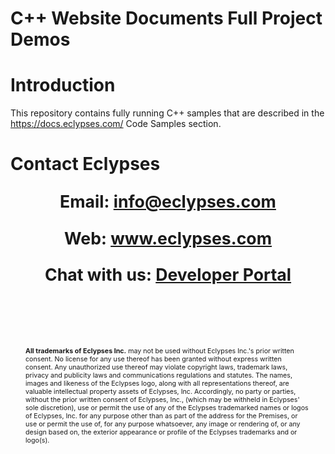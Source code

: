 # C++ Website Documents Full Project Demos

# Introduction
This repository contains fully running C++ samples that are described in the https://docs.eclypses.com/ Code Samples section.

<div style="page-break-after: always; break-after: page;"></div>

# Contact Eclypses

<p align="center" style="font-weight: bold; font-size: 20pt;">Email: <a href="mailto:info@eclypses.com">info@eclypses.com</a></p>
<p align="center" style="font-weight: bold; font-size: 20pt;">Web: <a href="https://www.eclypses.com">www.eclypses.com</a></p>
<p align="center" style="font-weight: bold; font-size: 20pt;">Chat with us: <a href="https://developers.eclypses.com/dashboard">Developer Portal</a></p>
<p style="font-size: 8pt; margin-bottom: 0; margin: 100px 24px 30px 24px; " >
<b>All trademarks of Eclypses Inc.</b> may not be used without Eclypses Inc.'s prior written consent. No license for any use thereof has been granted without express written consent. Any unauthorized use thereof may violate copyright laws, trademark laws, privacy and publicity laws and communications regulations and statutes. The names, images and likeness of the Eclypses logo, along with all representations thereof, are valuable intellectual property assets of Eclypses, Inc. Accordingly, no party or parties, without the prior written consent of Eclypses, Inc., (which may be withheld in Eclypses' sole discretion), use or permit the use of any of the Eclypses trademarked names or logos of Eclypses, Inc. for any purpose other than as part of the address for the Premises, or use or permit the use of, for any purpose whatsoever, any image or rendering of, or any design based on, the exterior appearance or profile of the Eclypses trademarks and or logo(s).
</p>

